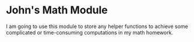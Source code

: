 # John's Math Module

I am going to use this module to store any helper functions to achieve some 
complicated or time-consuming computations in my math homework.
